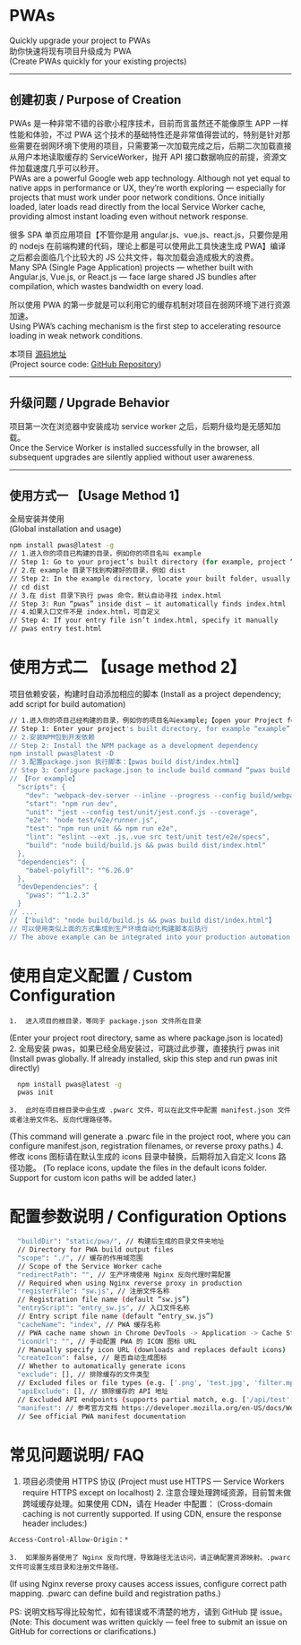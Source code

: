 # PWAs  
Quickly upgrade your project to PWAs  
助你快速将现有项目升级成为 PWA  
(Create PWAs quickly for your existing projects)

---

## 创建初衷 / Purpose of Creation  
PWAs 是一种非常不错的谷歌小程序技术，目前而言虽然还不能像原生 APP 一样性能和体验，不过 PWA 这个技术的基础特性还是非常值得尝试的，特别是针对那些需要在弱网环境下使用的项目，只需要第一次加载完成之后，后期二次加载直接从用户本地读取缓存的 ServiceWorker，抛开 API 接口数据响应的前提，资源文件加载速度几乎可以秒开。  
PWAs are a powerful Google web app technology. Although not yet equal to native apps in performance or UX, they’re worth exploring — especially for projects that must work under poor network conditions. Once initially loaded, later loads read directly from the local Service Worker cache, providing almost instant loading even without network response.

很多 SPA 单页应用项目【不管你是用 angular.js、vue.js、react.js，只要你是用的 nodejs 在前端构建的代码，理论上都是可以使用此工具快速生成 PWA】编译之后都会面临几个比较大的 JS 公共文件，每次加载会造成极大的浪费。  
Many SPA (Single Page Application) projects — whether built with Angular.js, Vue.js, or React.js — face large shared JS bundles after compilation, which wastes bandwidth on every load.  

所以使用 PWA 的第一步就是可以利用它的缓存机制对项目在弱网环境下进行资源加速。  
Using PWA’s caching mechanism is the first step to accelerating resource loading in weak network conditions.

本项目 [源码地址](https://github.com/youwasborntodo/pwas)  
(Project source code: [GitHub Repository](https://github.com/youwasborntodo/pwas))

---

## 升级问题 / Upgrade Behavior  
项目第一次在浏览器中安装成功 service worker 之后，后期升级均是无感知加载。  
Once the Service Worker is installed successfully in the browser, all subsequent upgrades are silently applied without user awareness.

---

## 使用方式一 【Usage Method 1】  
全局安装并使用  
(Global installation and usage)

```bash
npm install pwas@latest -g
// 1.进入你的项目已构建的目录，例如你的项目名叫 example
// Step 1: Go to your project’s built directory (for example, project “example”)
// 2.在 example 目录下找到构建好的目录，例如 dist
// Step 2: In the example directory, locate your built folder, usually “dist”
// cd dist
// 3.在 dist 目录下执行 pwas 命令，默认自动寻找 index.html
// Step 3: Run “pwas” inside dist — it automatically finds index.html
// 4.如果入口文件不是 index.html，可自定义
// Step 4: If your entry file isn’t index.html, specify it manually
// pwas entry test.html
```

# 使用方式二  【usage method 2】
项目依赖安装，构建时自动添加相应的脚本
(Install as a project dependency; add script for build automation)

``` bash
// 1.进入你的项目己经构建的目录，例如你的项目名叫example;【open your Project folder】
// Step 1: Enter your project's built directory, for example “example”
// 2.安装NPM包到开发依赖
// Step 2: Install the NPM package as a development dependency
npm install pwas@latest -D
// 3.配置package.json 执行脚本：【pwas build dist/index.html】
// Step 3: Configure package.json to include build command “pwas build dist/index.html”
// 【For example】
  "scripts": {
    "dev": "webpack-dev-server --inline --progress --config build/webpack.dev.conf.js",
    "start": "npm run dev",
    "unit": "jest --config test/unit/jest.conf.js --coverage",
    "e2e": "node test/e2e/runner.js",
    "test": "npm run unit && npm run e2e",
    "lint": "eslint --ext .js,.vue src test/unit test/e2e/specs",
    "build": "node build/build.js && pwas build dist/index.html"
  },
  "dependencies": {
    "babel-polyfill": "^6.26.0"
  },
  "devDependencies": {
    "pwas": "^1.2.3"
  }
// ....   
// 【"build": "node build/build.js && pwas build dist/index.html"】
// 可以使用类似上面的方式集成到生产环境自动化构建脚本后执行
// The above example can be integrated into your production automation build script
```

# 使用自定义配置 / Custom Configuration
	1.	进入项目的根目录，等同于 package.json 文件所在目录
(Enter your project root directory, same as where package.json is located)
	2.	全局安装 pwas，如果已经全局安装过，可跳过此步骤，直接执行 pwas init
(Install pwas globally. If already installed, skip this step and run pwas init directly)
``` bash
  npm install pwas@latest -g
  pwas init
```
	3.	此时在项目根目录中会生成 .pwarc 文件，可以在此文件中配置 manifest.json 文件或者注册文件名、反向代理路径等。
(This command will generate a .pwarc file in the project root, where you can configure manifest.json, registration filenames, or reverse proxy paths.)
	4.	修改 icons 图标请在默认生成的 icons 目录中替换，后期将加入自定义 Icons 路径功能。
(To replace icons, update the files in the default icons folder. Support for custom icon paths will be added later.)

# 配置参数说明 / Configuration Options

``` bash
  "buildDir": "static/pwa/", // 构建后生成的目录文件夹地址
  // Directory for PWA build output files
  "scope": "./", // 缓存的作用域范围
  // Scope of the Service Worker cache
  "redirectPath": "", // 生产环境使用 Nginx 反向代理时需配置
  // Required when using Nginx reverse proxy in production
  "registerFile": "sw.js", // 注册文件名称
  // Registration file name (default “sw.js”)
  "entryScript": "entry_sw.js", // 入口文件名称
  // Entry script file name (default “entry_sw.js”)
  "cacheName": "index", // PWA 缓存名称
  // PWA cache name shown in Chrome DevTools -> Application -> Cache Storage
  "iconUrl": "", // 手动配置 PWA 的 ICON 图标 URL
  // Manually specify icon URL (downloads and replaces default icons)
  "createIcon": false, // 是否自动生成图标
  // Whether to automatically generate icons
  "exclude": [], // 排除缓存的文件类型
  // Excluded files or file types (e.g. ['.png', 'test.jpg', 'filter.mp4'])
  "apiExclude": [], // 排除缓存的 API 地址
  // Excluded API endpoints (supports partial match, e.g. ['/api/test', '/api/device/list'])
  "manifest": // 参考官方文档 https://developer.mozilla.org/en-US/docs/Web/Manifest
  // See official PWA manifest documentation
```


# 常见问题说明/ FAQ
1.	项目必须使用 HTTPS 协议
(Project must use HTTPS — Service Workers require HTTPS except on localhost)
	2.	注意合理处理跨域资源，目前暂未做跨域缓存处理。如果使用 CDN，请在 Header 中配置：
(Cross-domain caching is not currently supported. If using CDN, ensure the response header includes:)
``` bash
Access-Control-Allow-Origin：*
```
	3.	如果服务器使用了 Nginx 反向代理，导致路径无法访问，请正确配置资源映射。.pwarc 文件可设置生成目录和注册文件路径。
(If using Nginx reverse proxy causes access issues, configure correct path mapping. .pwarc can define build and registration paths.)

PS: 说明文档写得比较匆忙，如有错误或不清楚的地方，请到 GitHub 提 issue。
(Note: This document was written quickly — feel free to submit an issue on GitHub for corrections or clarifications.)